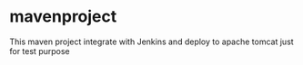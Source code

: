 # mavenproject
This maven project integrate with Jenkins and deploy to apache tomcat just for test purpose 
